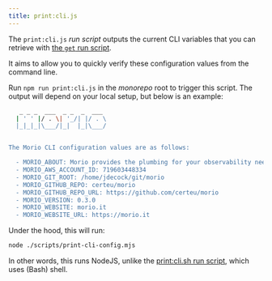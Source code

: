 ```yaml
--- 
title: print:cli.js
---
```


The `print:cli.js` _run script_ outputs the current CLI variables that you can
retrieve with [the `get` run script](/docs/reference/contributors/monorepo/run-scripts/get/).

It aims to allow you to quickly verify these configuration values from the command line.

Run `npm run print:cli.js` in the _monorepo_ root to trigger this script.
The output will depend on your local setup, but below is an example:

```sh
   _ _ _  ___  _ _  _  ___
  | ' ' |/ . \| '_/| |/ . \
  |_|_|_|\___/|_|  |_|\___/


The Morio CLI configuration values are as follows:

  - MORIO_ABOUT: Morio provides the plumbing for your observability needs
  - MORIO_AWS_ACCOUNT_ID: 719603448334
  - MORIO_GIT_ROOT: /home/jdecock/git/morio
  - MORIO_GITHUB_REPO: certeu/morio
  - MORIO_GITHUB_REPO_URL: https://github.com/certeu/morio
  - MORIO_VERSION: 0.3.0
  - MORIO_WEBSITE: morio.it
  - MORIO_WEBSITE_URL: https://morio.it

```

Under the hood, this will run:

```sh title="Terminal"
node ./scripts/print-cli-config.mjs
```

In other words, this runs NodeJS, unlike the [print:cli.sh run
script](/docs/reference/contributors/monorepo/run-scripts/print-cli-sh/), which
uses (Bash) shell.

